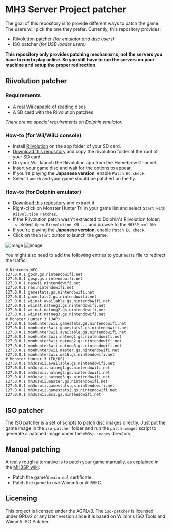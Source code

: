 # MH3 Server Project patcher

The goal of this repository is to provide different ways to patch the game. The
users will pick the one they prefer. Currently, this repository provides:
 - Riivolution patcher _(for emulator and disc users)_
 - ISO patcher _(for USB loader users)_

**This repository only provides patching mechanisms, not the servers you have
to run to play online. So you still have to run the servers on your machine and
setup the proper redirection.**

## Riivolution patcher
### Requirements
 - A real Wii capable of reading discs
 - A SD card with the Riivolution patches

_There are no special requirements on Dolphin emulator._

### How-to (for Wii/WiiU console)
 - Install [Riivolution](https://wiibrew.org/wiki/Riivolution) on the app folder
of your SD card.
 - [Download this repository](https://github.com/sepalani/MH3SP-patcher/archive/refs/heads/master.zip)
and copy the riivolution folder at the root of your SD card.
 - On your Wii, launch the Riivolution app from the Homebrew Channel.
 - Insert your game disc and wait for the options to appear.
 - If you're playing the **Japanese version**, enable `Patch EC check`.
 - Select `Launch` and your game should be patched on the fly.

### How-to (for Dolphin emulator)
 - [Download this repository](https://github.com/sepalani/MH3SP-patcher/archive/refs/heads/master.zip)
and extract it.
 - Right-click on Monster Hunter Tri in your game list and select
`Start with Riivolution Patches`.
 - If the Riivolution patch wasn't extracted to Dolphin's Riivolution folder:
   * Select `Open Riivolution XML...` and browse to the `MH3SP.xml` file.
 - If you're playing the **Japanese version**, enable `Patch EC check`.
 - Click on the `Start` button to launch the game.

![image](https://user-images.githubusercontent.com/7890055/141628618-89b7814e-0917-4e60-9e51-b3d9b21f0cb9.png)
![image](https://user-images.githubusercontent.com/7890055/141629012-ca09e592-3930-4416-b71a-7614abd5221c.png)

You might also need to add the following entries to your `hosts` file
to redirect the traffic:
```
# Nintendo WFC
127.0.0.1 gpcm.gs.nintendowifi.net
127.0.0.1 gpsp.gs.nintendowifi.net
127.0.0.1 naswii.nintendowifi.net
127.0.0.1 nas.nintendowifi.net
127.0.0.1 gamestats.gs.nintendowifi.net
127.0.0.1 gamestats2.gs.nintendowifi.net
127.0.0.1 wiinat.available.gs.nintendowifi.net
127.0.0.1 wiinat.natneg1.gs.nintendowifi.net
127.0.0.1 wiinat.natneg2.gs.nintendowifi.net
127.0.0.1 wiinat.natneg3.gs.nintendowifi.net
# Monster Hunter 3 (JAP)
127.0.0.1 monhunter3wii.gamestats.gs.nintendowifi.net
127.0.0.1 monhunter3wii.gamestats2.gs.nintendowifi.net
127.0.0.1 monhunter3wii.available.gs.nintendowifi.net
127.0.0.1 monhunter3wii.natneg1.gs.nintendowifi.net
127.0.0.1 monhunter3wii.natneg2.gs.nintendowifi.net
127.0.0.1 monhunter3wii.natneg3.gs.nintendowifi.net
127.0.0.1 monhunter3wii.master.gs.nintendowifi.net
127.0.0.1 monhunter3wii.ms16.gs.nintendowifi.net
# Monster Hunter 3 (EU/US)
127.0.0.1 mh3uswii.available.gs.nintendowifi.net
127.0.0.1 mh3uswii.natneg1.gs.nintendowifi.net
127.0.0.1 mh3uswii.natneg2.gs.nintendowifi.net
127.0.0.1 mh3uswii.natneg3.gs.nintendowifi.net
127.0.0.1 mh3uswii.master.gs.nintendowifi.net
127.0.0.1 mh3uswii.gamestats.gs.nintendowifi.net
127.0.0.1 mh3uswii.gamestats2.gs.nintendowifi.net
127.0.0.1 mh3uswii.ms1.gs.nintendowifi.net
```

## ISO patcher
The ISO patcher is a set of scripts to patch disc images directly. Just put
the game image in the `iso-patcher` folder and run the `patch-images` script
to generate a patched image under the `mh3sp-images` directory.

## Manual patching
A really rough alternative is to patch your game manually, as explained in the
[MH3SP wiki](https://github.com/sepalani/MH3SP/wiki):
 - Patch the game's `main.dol` certificate.
 - Patch the game to use Wiimmfi or AltWFC.

## Licensing
This project is licensed under the AGPLv3. The `iso-patcher` is licensed under
GPLv2 or any later version since it is based on Wiimm's ISO Tools and Wiimmfi
ISO Patcher.
